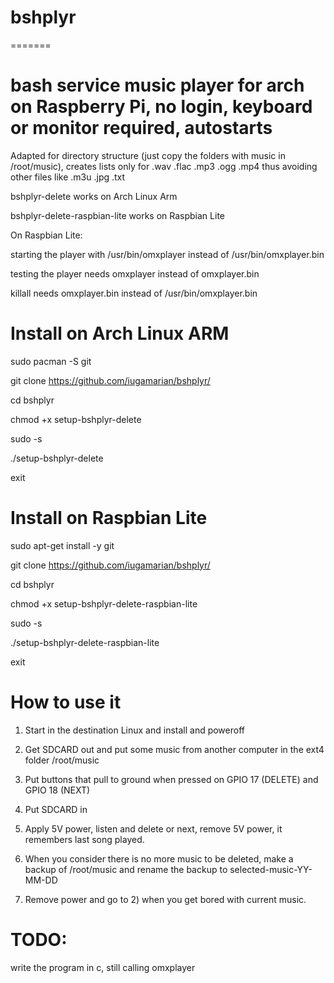 # bshplyr
=======

# bash service music player for arch on Raspberry Pi, no login, keyboard or monitor required, autostarts

Adapted for directory structure (just copy the folders with music in /root/music), creates lists only for .wav .flac .mp3 .ogg .mp4 thus avoiding other files like .m3u .jpg .txt

bshplyr-delete works on Arch Linux Arm

bshplyr-delete-raspbian-lite works on Raspbian Lite

On Raspbian Lite:

starting the player with /usr/bin/omxplayer instead of /usr/bin/omxplayer.bin

testing the player needs omxplayer instead of omxplayer.bin

killall needs omxplayer.bin instead of /usr/bin/omxplayer.bin

# Install on Arch Linux ARM

sudo pacman -S git

git clone https://github.com/iugamarian/bshplyr/

cd bshplyr

chmod +x setup-bshplyr-delete

sudo -s

./setup-bshplyr-delete

exit



# Install on Raspbian Lite

sudo apt-get install -y git

git clone https://github.com/iugamarian/bshplyr/

cd bshplyr

chmod +x setup-bshplyr-delete-raspbian-lite

sudo -s

./setup-bshplyr-delete-raspbian-lite

exit


# How to use it

1) Start in the destination Linux and install and poweroff

2) Get SDCARD out and put some music from another computer in the ext4 folder /root/music

2) Put buttons that pull to ground when pressed on GPIO 17 (DELETE) and GPIO 18 (NEXT)

3) Put SDCARD in

4) Apply 5V power, listen and delete or next, remove 5V power, it remembers last song played.

5) When you consider there is no more music to be deleted, make a backup of /root/music and rename the backup to selected-music-YY-MM-DD

6) Remove power and go to 2) when you get bored with current music.


# TODO:
write the program in c, still calling omxplayer
